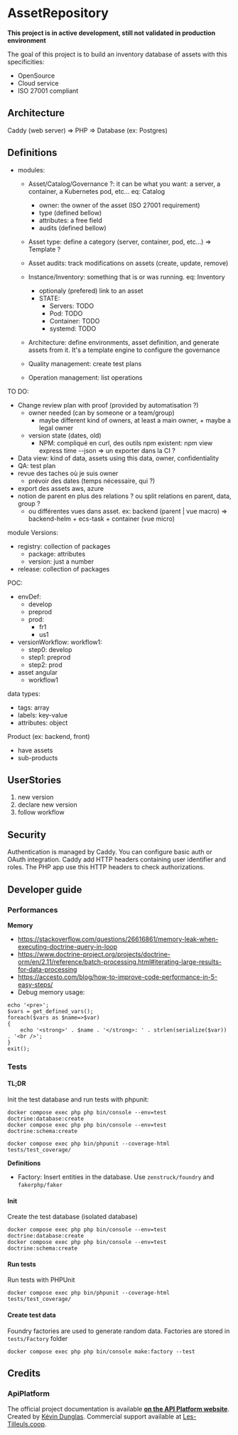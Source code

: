 # AssetRepository

**This project is in active development, still not validated in production environment**

The goal of this project is to build an inventory database of assets with this specificities:
* OpenSource
* Cloud service
* ISO 27001 compliant

## Architecture

Caddy (web server) => PHP => Database (ex: Postgres)


## Definitions

* modules:
  * Asset/Catalog/Governance ?: it can be what you want: a server, a container, a Kubernetes pod, etc...  eq: Catalog
    * owner: the owner of the asset (ISO 27001 requirement)
    * type (defined bellow)
    * attributes: a free field
    * audits (defined bellow)
  * Asset type: define a category (server, container, pod, etc...)  => Template ?
  * Asset audits: track modifications on assets (create, update, remove)

  * Instance/Inventory: something that is or was running. eq: Inventory
    * optionaly (prefered) link to an asset
    * STATE:
      * Servers: TODO
      * Pod: TODO
      * Container: TODO
      * systemd: TODO

  * Architecture: define environments, asset definition, and generate assets from it. It's a template engine to configure the governance

  * Quality management: create test plans
  * Operation management: list operations

TO DO:
* Change review plan with proof (provided by automatisation ?)
  * owner needed (can by someone or a team/group)
    * maybe different kind of owners, at least a main owner, + maybe a legal owner
  * version state (dates, old)
    * NPM: compliqué en curl, des outils npm existent: npm view express time --json => un exporter dans la CI ?
* Data view: kind of data, assets using this data, owner, confidentiality
* QA: test plan
* revue des taches où je suis owner
  * prévoir des dates (temps nécessaire, qui ?)
* export des assets aws, azure
* notion de parent en plus des relations ? ou split relations en parent, data, group ?
  * ou différentes vues dans asset. ex: backend (parent | vue macro) => backend-helm + ecs-task + container (vue micro)


module Versions:
* registry: collection of packages
  * package: attributes
  * version: just a number
* release: collection of packages

POC:
- envDef:
  - develop
  - preprod
  - prod:
      - fr1
      - us1
- versionWorkflow: workflow1:
  - step0: develop
  - step1: preprod
  - step2: prod
- asset angular
  - workflow1

data types:
* tags: array
* labels: key-value
* attributes: object


Product (ex: backend, front)
* have assets
* sub-products

## UserStories

1. new version
  1. declare new version
  2. follow workflow

## Security

Authentication is managed by Caddy. You can configure basic auth or OAuth integration.
Caddy add HTTP headers containing user identifier and roles.
The PHP app use this HTTP headers to check authorizations.

## Developer guide

### Performances

**Memory**
* https://stackoverflow.com/questions/26616861/memory-leak-when-executing-doctrine-query-in-loop
* https://www.doctrine-project.org/projects/doctrine-orm/en/2.11/reference/batch-processing.html#iterating-large-results-for-data-processing
* https://accesto.com/blog/how-to-improve-code-performance-in-5-easy-steps/
* Debug memory usage:
```
echo '<pre>';
$vars = get_defined_vars();
foreach($vars as $name=>$var)
{
    echo '<strong>' . $name . '</strong>: ' . strlen(serialize($var)) . '<br />';
}
exit();
```

### Tests

#### TL;DR

Init the test database and run tests with phpunit:

```
docker compose exec php php bin/console --env=test doctrine:database:create
docker compose exec php php bin/console --env=test doctrine:schema:create

docker compose exec php bin/phpunit --coverage-html tests/test_coverage/
```

**Definitions**
* Factory: Insert entities in the database. Use `zenstruck/foundry` and `fakerphp/faker`

#### Init

Create the test database (isolated database)
```
docker compose exec php php bin/console --env=test doctrine:database:create
docker compose exec php php bin/console --env=test doctrine:schema:create
```

#### Run tests

Run tests with PHPUnit

```
docker compose exec php bin/phpunit --coverage-html tests/test_coverage/
```

#### Create test data

Foundry factories are used to generate random data.
Factories are stored in `tests/Factory` folder
```
docker compose exec php php bin/console make:factory --test
```

## Credits

### ApiPlatform

The official project documentation is available **[on the API Platform website](https://api-platform.com)**.
Created by [Kévin Dunglas](https://dunglas.fr). Commercial support available at [Les-Tilleuls.coop](https://les-tilleuls.coop).

